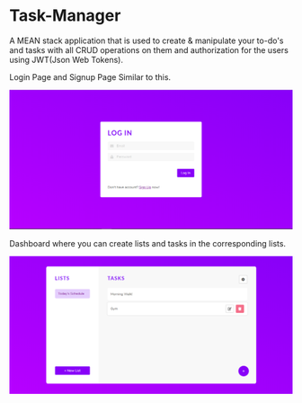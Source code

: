 # Task-Manager

A MEAN stack application that is used to create & manipulate your to-do's and tasks with all CRUD operations on them and authorization for the users using JWT(Json Web Tokens).



Login Page and Signup Page Similar to this.


![](Images/login.PNG)


Dashboard where you can create lists and tasks in the corresponding lists.


![](Images/dashboard.PNG)
